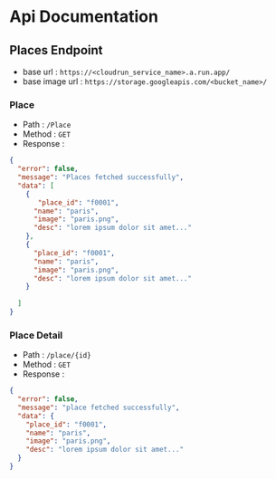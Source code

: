 # Api Documentation

## Places Endpoint

- base url : `https://<cloudrun_service_name>.a.run.app/`
- base image url : `https://storage.googleapis.com/<bucket_name>/`

### Place

- Path : `/Place`
- Method : `GET`
- Response :

```json
{
  "error": false,
  "message": "Places fetched successfully",
  "data": [
    {
       "place_id": "f0001",
      "name": "paris",
      "image": "paris.png",
      "desc": "lorem ipsum dolor sit amet..."
    },
    {
      "place_id": "f0001",
      "name": "paris",
      "image": "paris.png",
      "desc": "lorem ipsum dolor sit amet..."
    }
    
  ]
}
```

### Place Detail

- Path : `/place/{id}`
- Method : `GET`
- Response :

```json
{
  "error": false,
  "message": "place fetched successfully",
  "data": {
    "place_id": "f0001",
    "name": "paris",
    "image": "paris.png",
    "desc": "lorem ipsum dolor sit amet..."
  }
}
```



